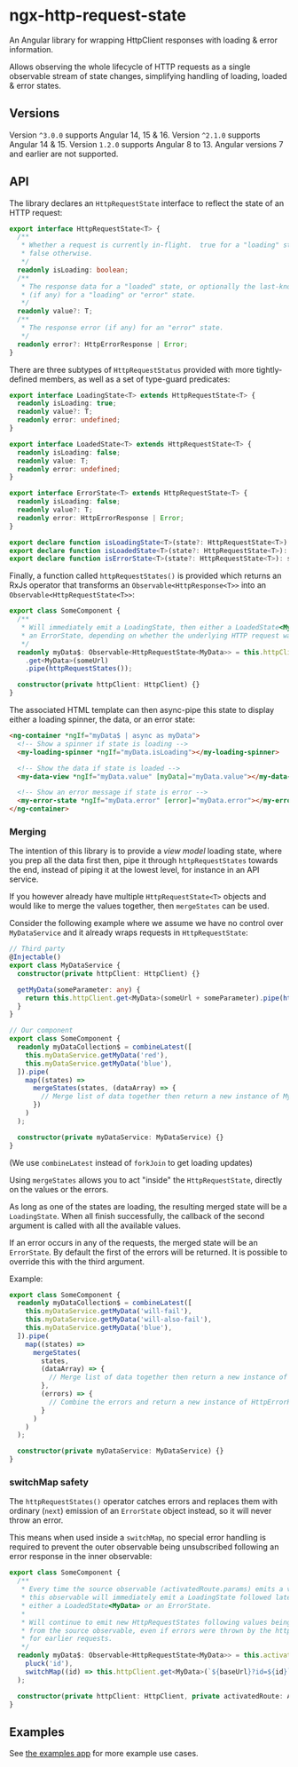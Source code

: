 # ngx-http-request-state

An Angular library for wrapping HttpClient responses with loading & error information.

Allows observing the whole lifecycle of HTTP requests as a single observable stream
of state changes, simplifying handling of loading, loaded & error states.

## Versions

Version `^3.0.0` supports Angular 14, 15 & 16.
Version `^2.1.0` supports Angular 14 & 15.
Version `1.2.0` supports Angular 8 to 13.
Angular versions 7 and earlier are not supported.

## API

The library declares an `HttpRequestState` interface to reflect the state of an HTTP
request:

```typescript
export interface HttpRequestState<T> {
  /**
   * Whether a request is currently in-flight.  true for a "loading" state,
   * false otherwise.
   */
  readonly isLoading: boolean;
  /**
   * The response data for a "loaded" state, or optionally the last-known data
   * (if any) for a "loading" or "error" state.
   */
  readonly value?: T;
  /**
   * The response error (if any) for an "error" state.
   */
  readonly error?: HttpErrorResponse | Error;
}
```

There are three subtypes of `HttpRequestStatus` provided with more tightly-defined members,
as well as a set of type-guard predicates:

```typescript
export interface LoadingState<T> extends HttpRequestState<T> {
  readonly isLoading: true;
  readonly value?: T;
  readonly error: undefined;
}

export interface LoadedState<T> extends HttpRequestState<T> {
  readonly isLoading: false;
  readonly value: T;
  readonly error: undefined;
}

export interface ErrorState<T> extends HttpRequestState<T> {
  readonly isLoading: false;
  readonly value?: T;
  readonly error: HttpErrorResponse | Error;
}

export declare function isLoadingState<T>(state?: HttpRequestState<T>): state is LoadingState<T>;
export declare function isLoadedState<T>(state?: HttpRequestState<T>): state is LoadedState<T>;
export declare function isErrorState<T>(state?: HttpRequestState<T>): state is ErrorState<T>;
```

Finally, a function called `httpRequestStates()` is provided which returns an RxJs operator
that transforms an `Observable<HttpResponse<T>>` into an `Observable<HttpRequestState<T>>`:

```typescript
export class SomeComponent {
  /**
   * Will immediately emit a LoadingState, then either a LoadedState<MyData> or
   * an ErrorState, depending on whether the underlying HTTP request was successful.
   */
  readonly myData$: Observable<HttpRequestState<MyData>> = this.httpClient
    .get<MyData>(someUrl)
    .pipe(httpRequestStates());

  constructor(private httpClient: HttpClient) {}
}
```

The associated HTML template can then async-pipe this state to display either a loading
spinner, the data, or an error state:

```html
<ng-container *ngIf="myData$ | async as myData">
  <!-- Show a spinner if state is loading -->
  <my-loading-spinner *ngIf="myData.isLoading"></my-loading-spinner>

  <!-- Show the data if state is loaded -->
  <my-data-view *ngIf="myData.value" [myData]="myData.value"></my-data-view>

  <!-- Show an error message if state is error -->
  <my-error-state *ngIf="myData.error" [error]="myData.error"></my-error-state>
</ng-container>
```

### Merging

The intention of this library is to provide a _view model_ loading state, where you prep all the data
first then, pipe it through `httpRequestStates` towards the end, instead of piping it at the lowest level,
for instance in an API service.

If you however already have multiple `HttpRequestState<T>` objects and would like to merge the values together,
then `mergeStates` can be used.

Consider the following example where we assume we have no control over `MyDataService` and it already wraps requests in `HttpRequestState`:

```typescript
// Third party
@Injectable()
export class MyDataService {
  constructor(private httpClient: HttpClient) {}

  getMyData(someParameter: any) {
    return this.httpClient.get<MyData>(someUrl + someParameter).pipe(httpRequestStates());
  }
}

// Our component
export class SomeComponent {
  readonly myDataCollection$ = combineLatest([
    this.myDataService.getMyData('red'),
    this.myDataService.getMyData('blue'),
  ]).pipe(
    map((states) =>
      mergeStates(states, (dataArray) => {
        // Merge list of data together then return a new instance of MyData
      })
    )
  );

  constructor(private myDataService: MyDataService) {}
}
```

(We use `combineLatest` instead of `forkJoin` to get loading updates)

Using `mergeStates` allows you to act "inside" the `HttpRequestState`, directly on the values or the errors.

As long as one of the states are loading, the resulting merged state will be a `LoadingState`.
When all finish successfully, the callback of the second argument is called with all the available values.

If an error occurs in any of the requests, the merged state will be an `ErrorState`.
By default the first of the errors will be returned.
It is possible to override this with the third argument.

Example:

```typescript
export class SomeComponent {
  readonly myDataCollection$ = combineLatest([
    this.myDataService.getMyData('will-fail'),
    this.myDataService.getMyData('will-also-fail'),
    this.myDataService.getMyData('blue'),
  ]).pipe(
    map((states) =>
      mergeStates(
        states,
        (dataArray) => {
          // Merge list of data together then return a new instance of MyData
        },
        (errors) => {
          // Combine the errors and return a new instance of HttpErrorResponse or Error
        }
      )
    )
  );

  constructor(private myDataService: MyDataService) {}
}
```

### switchMap safety

The `httpRequestStates()` operator catches errors and replaces them with ordinary (`next`) emission of
an `ErrorState` object instead, so it will never throw an error.

This means when used inside a `switchMap`, no special error handling is required to prevent the outer
observable being unsubscribed following an error response in the inner observable:

```typescript
export class SomeComponent {
  /**
   * Every time the source observable (activatedRoute.params) emits a value,
   * this observable will immediately emit a LoadingState followed later by
   * either a LoadedState<MyData> or an ErrorState.
   *
   * Will continue to emit new HttpRequestStates following values being emitted
   * from the source observable, even if errors were thrown by the http client
   * for earlier requests.
   */
  readonly myData$: Observable<HttpRequestState<MyData>> = this.activatedRoute.params.pipe(
    pluck('id'),
    switchMap((id) => this.httpClient.get<MyData>(`${baseUrl}?id=${id}`).pipe(httpRequestStates()))
  );

  constructor(private httpClient: HttpClient, private activatedRoute: ActivatedRoute) {}
}
```

## Examples

See [the examples app](https://github.com/daiscog/ngx-http-request-state/tree/main/apps/examples/src/app) for more example use cases.
